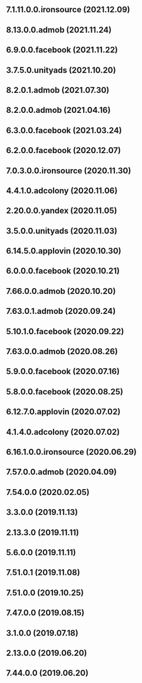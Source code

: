 ## 7.1.11.0.0.ironsource (2021.12.09)



## 8.13.0.0.admob (2021.11.24)



## 6.9.0.0.facebook (2021.11.22)



## 3.7.5.0.unityads (2021.10.20)



## 8.2.0.1.admob (2021.07.30)



## 8.2.0.0.admob (2021.04.16)



## 6.3.0.0.facebook (2021.03.24)



## 6.2.0.0.facebook (2020.12.07)



## 7.0.3.0.0.ironsource (2020.11.30)



## 4.4.1.0.adcolony (2020.11.06)



## 2.20.0.0.yandex (2020.11.05)



## 3.5.0.0.unityads (2020.11.03)



## 6.14.5.0.applovin (2020.10.30)



## 6.0.0.0.facebook (2020.10.21)



## 7.66.0.0.admob (2020.10.20)



## 7.63.0.1.admob (2020.09.24)



## 5.10.1.0.facebook (2020.09.22)



## 7.63.0.0.admob (2020.08.26)



## 5.9.0.0.facebook (2020.07.16)



## 5.8.0.0.facebook (2020.08.25)



## 6.12.7.0.applovin (2020.07.02)



## 4.1.4.0.adcolony (2020.07.02)



## 6.16.1.0.0.ironsource (2020.06.29)



## 7.57.0.0.admob (2020.04.09)



## 7.54.0.0 (2020.02.05)



## 3.3.0.0 (2019.11.13)



## 2.13.3.0 (2019.11.11)



## 5.6.0.0 (2019.11.11)



## 7.51.0.1 (2019.11.08)



## 7.51.0.0 (2019.10.25)



## 7.47.0.0 (2019.08.15)



## 3.1.0.0 (2019.07.18)



## 2.13.0.0 (2019.06.20)



## 7.44.0.0 (2019.06.20)




